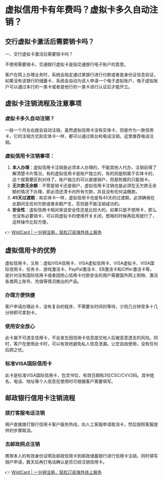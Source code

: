 # 虚拟信用卡有年费吗？虚拟卡多久自动注销？

## 交行虚拟卡激活后需要销卡吗？

一、交行虚拟卡激活后需要销卡吗？

不使用需要销卡。交通银行虚拟卡是指交通银行电子账户的意思。

客户在网上办理业务时，系统会指定通过某银行进行付款或者是身份证信息验证，如果没有该银行的储蓄卡，系统会自动为该人申请一个电子虚拟账户，电子虚拟账户可以通过本行的一类卡或者是他行的一类卡进行认证后才能开立。

## 虚拟卡注销流程及注意事项

### 虚拟卡多久自动注销？

一般一个月左右就会自动注销，虽然虚拟信用卡没有实体卡，但是作为一款信用卡，它的注销方式和实体卡一样，都可以通过柜台和电话注销，这里推荐电话注销。

### 虚拟信用卡注销事项：

1. **本人办理**：虚拟信用卡注销是必须本人办理的，不能其他人代办，注销前得了解清楚卡片情况，有的虚拟信用卡是账户独立的，有的则是附属于实体卡的，这个就需要区别对待了。账户独立的可以直接销户，但是附属的只能销卡。
2. **无欠款无余额**：不管是销卡还是销户，虚拟信用卡注销也是必须在无欠款无余额的情况下办理，即必须还清卡内所有欠款，并且没有任何溢缴款。
3. **45天过渡期**：和实体卡一样，虚拟信用卡也是有45天的过渡期，必须确保在此期间无任何欠款或者余额产生，否则是不能注销成功的。
4. **安全性**：虚拟信用卡相对来说安全性还是比较大的，如果只是不想用卡，那么也没有必要销卡，可以将虚拟卡的使用开关关闭，想用的时候再启用就行了，这样操作比较方便。

👉 [WildCard | 一分钟注册，轻松订阅海外线上服务](https://bbtdd.com/WildCard)

## 虚拟信用卡的优势

虚拟信用卡，又称：虚拟VISA信用卡、VISA虚拟信用卡、VISA虚拟卡、VISA国际信用卡、任务卡、游戏激活卡、PayPal激活卡、EB激活卡和iOffer激活卡等，是针对没有国际信用卡或者因担心信用卡付款安全的用户需要国外网上购物、激活各类网上账号、充值等情况推出的产品。

### 办理方便快捷

客户申请办理此卡，没有复杂的程序，不需要长时间的等待，少则几分钟至多十几分钟即可拿到卡。

### 使用安全放心

此卡属不可透支信用卡，不会发生因信用卡信息提交他人后被恶意透支的风险。同时，客户在使用此卡时，可以有效地避免私人信息泄漏。让您自由使用，没有任何后顾之忧。

### 标准VISA国际信用卡

此卡是标准VISA国际信用卡，包含16位、有效日期和3位CSC/CVV2码。其中姓名、电话、地址等个人信息在使用时可根据客户需要填写。

## 邮政银行信用卡注销流程

### 拨打客服电话注销

用户直接拨打银行信用卡客户服务热线，向人工客服申请取消卡，然后按照客服提供的步骤取消。

### 去邮政网点注销

携带本人的有效身份证明及邮政信用卡到邮政储蓄银行进行信用卡注销，同时填写销户申请，数天后再打电话确认是否已经注销信用卡。

👉 [WildCard | 一分钟注册，轻松订阅海外线上服务](https://bbtdd.com/WildCard)